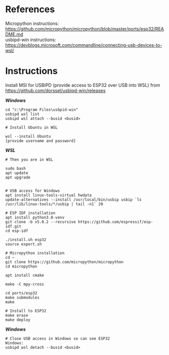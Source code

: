 # References   
Micropython instructions: https://github.com/micropython/micropython/blob/master/ports/esp32/README.md    
usbipd-win instructions: https://devblogs.microsoft.com/commandline/connecting-usb-devices-to-wsl/


# Instructions   
Install MSI for USBIPD (provide access to ESP32 over USB into WSL) from  https://github.com/dorssel/usbipd-win/releases
 
***Windows***
```
cd "c:\Program Files\usbpid-win"
usbipd wsl list
usbipd wsl attach --busid <busid>

# Install Ubuntu in WSL

wsl --install Ubuntu
[provide username and password]
```

***WSL***
```
# Then you are in WSL

sudo bash
apt update
apt upgrade


# USB access for Windows
apt install linux-tools-virtual hwdata
update-alternatives --install /usr/local/bin/usbip usbip `ls /usr/lib/linux-tools/*/usbip | tail -n1` 20

# ESP IDF installation
apt install python3.8-venv
git clone -b v5.0.2 --recursive https://github.com/espressif/esp-idf.git
cd esp-idf

./install.sh esp32
source export.sh

# Micropython installation
cd ~
git clone https://github.com/micropython/micropython
cd micropython

apt install cmake

make -C mpy-cross

cd ports/esp32
make submodules
make

# Install to ESP32
make erase
make deploy
```

***Windows***
```
# Close USB access in Windows so can see ESP32
Windows:
usbipd wsl detach --busid <busid>
```
